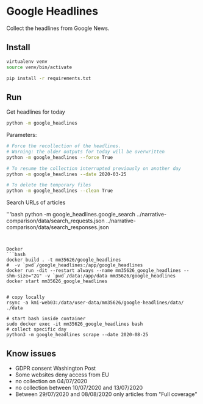 # Google Headlines

Collect the headlines from Google News.

## Install

```bash
virtualenv venv
source venv/bin/activate

pip install -r requirements.txt
```

## Run

Get headlines for today

```bash
python -m google_headlines
```

Parameters:

```bash
# Force the recollection of the headlines.
# Warning: the older outputs for today will be overwritten
python -m google_headlines --force True

# To resume the collection interrupted previously on another day
python -m google_headlines --date 2020-03-25

# To delete the temporary files
python -m google_headlines --clean True
```

Search URLs of articles

'''bash
python -m google_headlines.google_search ../narrative-comparison/data/search_requests.json ../narrative-comparison/data/search_responses.json
```


Docker
```bash
docker build . -t mm35626/google_headlines
#  -v `pwd`/google_headlines:/app/google_headlines
docker run -dit --restart always --name mm35626_google_headlines --shm-size="2G" -v `pwd`/data:/app/data mm35626/google_headlines
docker start mm35626_google_headlines


# copy locally
rsync -a kmi-web03:/data/user-data/mm35626/google-headlines/data/ ./data

# start bash inside container
sudo docker exec -it mm35626_google_headlines bash
# collect specific day
python3 -m google_headlines scrape --date 2020-08-25
```

## Know issues

- GDPR consent Washington Post
- Some websites deny access from EU
- no collection on 04/07/2020
- no collection between 10/07/2020 and 13/07/2020
- Between 29/07/2020 and 08/08/2020 only articles from "Full coverage"
